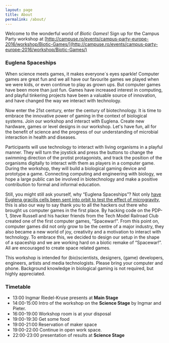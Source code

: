 ```yaml
---
layout: page
title: About
permalink: /about/
---
```


Welcome to the wonderful world of *Biotic Games*!
Sign up for the Campus Party workshop at [http://campuse.ro/events/campus-party-europe-2016/workshop/Biotic-Games/](http://campuse.ro/events/campus-party-europe-2016/workshop/Biotic-Games/)

### Euglena Spaceships
When science meets games, it makes everyone´s eyes sparkle! Computer games are great fun and we all have our favourite games we played when we were kids, or even continue to play as grown ups. But computer games have been more than just fun. Games have increased interest in computing, and playful tinkering projects have been a valuable source of innovation, and have changed the way we interact with technology.

Now enter the 21st century, enter the century of biotechnology. It is time to embrace the innovative power of gaming in the context of biological systems. Join our workshop and interact with Euglena. Create new hardware, games or level designs in our workshop. Let's have fun, all for the benefit of science and the progress of our understanding of microbial interaction in health and diseases.

Participants will use technology to interact with living organisms in a playful manner. They will turn the joystick and press the buttons to change the swimming direction of the protist protagonists, and track the position of the organisms digitally to interact with them as players in a computer game. During the workshop, they will build a biological gaming device and prototype a game. Connecting computing and engineering with biology, we hope a large public can be involved in biotechnology and make a positive contribution to formal and informal education.

Still, you might still ask yourself, why “Euglena Spaceships”? Not only [have Euglena gracilis cells been sent into orbit to test the effect of microgravity](http://www.ncbi.nlm.nih.gov/pubmed/23926886), this is also our way to say thank you to all the hackers out there who brought us computer games in the first place. By hacking code on the PDP-1, Steve Russell and his hacker friends from the Tech Model Railroad Club created one of the first computer games, "Spacewar!". From this point on, computer games did not only grow to be the centre of a major industry, they also became a new world of joy, creativity and a motivation to interact with technology. To embrace this, we decided to design our setup in the shape of a spaceship and we are working hard on a biotic remake of “Spacewar!”. All are encouraged to create space related games. 

This workshop is intended for (bio)scientists, designers, (game) developers, engineers, artists and media technologists. Please bring your computer and phone. Background knowledge in biological gaming is not required, but highly appreciated.

### Timetable
* 13:00 Ingmar Riedel-Kruse presents at **Main Stage**
* 14:00-15:00 Intro of the workshop on the **Science Stage** by Ingmar and Pieter.
* 16:00-19:00 Workshop room is at your disposal
* 19:00-19:30 Get some food
* 19:00-21:00 Reservation of maker space
* 19:00-22:00 Continue in open work space.
* 22:00-23:00 presentation of results at **Science Stage**
